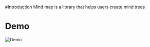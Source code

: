 #Introduction
Mind map is a library that helps users create mind trees
 
 
# Demo
![Demo](https://user-images.githubusercontent.com/49116308/235081720-70912933-4623-440b-ab0e-9fb244ba38a6.png)

